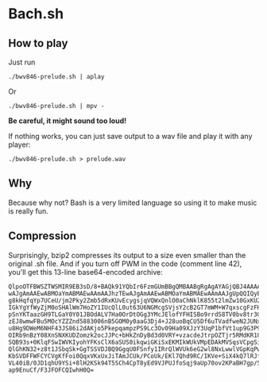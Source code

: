 # Bach.sh

How to play
---
Just run

`./bwv846-prelude.sh | aplay`

Or

`./bwv846-prelude.sh | mpv -`

**Be careful, it might sound too loud!**

If nothing works, you can just save output to a wav file and play it with any player:

`./bwv846-prelude.sh > prelude.wav`

Why
---
Because why not? Bash is a very limited language so using it to make music is really fun.

Compression
---
Surprisingly, bzip2 compresses its output to a size even smaller than the original .sh file. And if you turn off PWM in the code (comment line 42), you'll get this 13-line base64-encoded archive:

    QlpoOTFBWSZTWSMIR9EB3sD/8+BAQk91YQbIr6FzmGUmBBgQMBAABgRgAgAYAGjQBJ4AAAAABzTE
    wAJgAmAAEwABMOaYmABMAEwAAmAAJhzTEwAJgAmAAEwABMOaYmABMAEwAAmAAJgUpQQIQyEYoepg
    g8kHqfqYp7UCeU/jm2Pky2Zmb5dRxKUvEcygsjqVQWxQnlO0aChNklK855t2lmZw10GxKU2PKCHE
    IGkYgYfWyZjM0oSHAlWm7HoZY1IUcQlL0ut63U6NGMcgSVjsY2cB2GT7mWM+W7qxscgFzFKarsbG
    pSnYKTaazGH9TLGaY0Y01JBOdALV7Ha0OrDtOGg3YMcJElofYFHISBo9rrdS8TV0bv8tr3Grgxjp
    zEJ8wmwFBu5MOcYZZZnd5883006nB5GOM0y0aaG3Dj4+J28uoBqCU5Df6uTVadfweN2JUNx5HUEJ
    u8Hg9DWeM6NHF43JS86i2dAKjo5PkepqampzPS9Lc3Ov09Ha09XJzY3UqP1bfVt1up9G3P93dv0J
    OIRb9nBzY08XnSNXKUDZomzk2ocJJPc+bHkZnDyBd3d0VRY+vzacdeJtrpOZTjr5RMdKR18+Oz7y
    SQB93s+0KlqFSwIWVKIyohYFKsClX6aSUS0ikqwiGKiSxEKMIkWUkVMpEDAkMVSqsVCpgSiwJRfH
    QlGhKN32+z8t1JSbqSk+GgTSSVDJBQ9GgqU0FSnfy1IRrQlWVUk6eG2wl8NxLwwlVGpKqPw/Dbal
    KbSVDFFWFCYCVgKfFoi0QqxVKxUxJiTAmJCUk/PCoUk/EKl7Qhd9RC/IKVe+SiX4kQ7lRJfAhU7w
    VL40iB/0JD1qhU9YSi+8lH2KSk94T5SCh4CpT8yEd9VJPUJfoSqj9aUp70ov2KPaBH7gp/5F3hS+
    ap9EnuCf/F3JFOFCQIwhH0Q=
